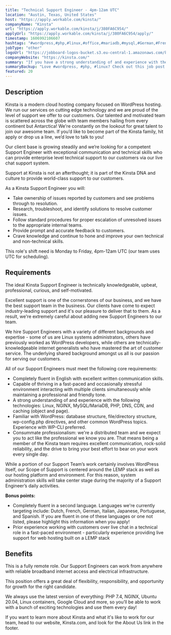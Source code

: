 ```yaml
---
title: "Technical Support Engineer - 4pm-12am UTC"
location: "Austin, Texas, United States"
host: "https://apply.workable.com/kinsta/"
companyName: "Kinsta"
url: "https://apply.workable.com/kinsta/j/380FA6C954/"
applyUrl: "https://apply.workable.com/kinsta/j/380FA6C954/apply/"
timestamp: 1606992106607
hashtags: "#wordpress,#php,#linux,#office,#mariadb,#mysql,#German,#French,#Dutch,#English"
jobType: "other"
logoUrl: "https://jobboard-logos-bucket.s3.eu-central-1.amazonaws.com/kinsta"
companyWebsite: "https://kinsta.com/"
summary: "If you have a strong understanding of and experience with the following technologies, consider applying to Kinsta's job post for a new technical support engineer."
summaryBackup: "Love #wordpress, #php, #linux? Check out this job post!"
featured: 20
---
```


## Description

Kinsta is a modern cloud hosting company focused on WordPress hosting. We run our services on cutting edge technology and we are proud of the level of support we offer to our customers. Our talented and motivated team is scattered across the globe with team members hailing from every continent but Antarctica! We're constantly on the lookout for great talent to join our awesome team. If you’d like to become part of the Kinsta family, hit apply or drop us a line, we’d love to talk to you!

Our client base is growing steadily and we’re looking for a competent Support Engineer with exceptional communication and technical skills who can provide enterprise level technical support to our customers via our live chat support system.

Support at Kinsta is not an afterthought; it is part of the Kinsta DNA and culture to provide world-class support to our customers.

As a Kinsta Support Engineer you will:

*   Take ownership of issues reported by customers and see problems through to resolution.
*   Research, troubleshoot, and identify solutions to resolve customer issues.
*   Follow standard procedures for proper escalation of unresolved issues to the appropriate internal teams.
*   Provide prompt and accurate feedback to customers.
*   Crave knowledge and continue to hone and improve your own technical and non-technical skills.

This role's shift need is Monday to Friday, 4pm-12am UTC (our team uses UTC for scheduling).

## Requirements

The ideal Kinsta Support Engineer is technically knowledgeable, upbeat, professional, curious, and self-motivated.

Excellent support is one of the cornerstones of our business, and we have the best support team in the business. Our clients have come to expect industry-leading support and it's our pleasure to deliver that to them. As a result, we're extremely careful about adding new Support Engineers to our team.

We hire Support Engineers with a variety of different backgrounds and expertise - some of us are Linux systems administrators, others have previously worked as WordPress developers, while others are technically-knowledgeable internet generalists who have mastered the art of customer service. The underlying shared background amongst us all is our passion for serving our customers.

All of our Support Engineers must meet the following core requirements:

*   Completely fluent in English with excellent written communication skills.
*   Capable of thriving in a fast-paced and occasionally stressful environment interacting with multiple clients simultaneously while maintaining a professional and friendly tone.
*   A strong understanding of and experience with the following technologies: Linux, NGINX, MySQL/MariaDB, PHP, DNS, CDN, and caching (object and page).
*   Familiar with WordPress: database structure, file/directory structure, wp-config.php directives, and other common WordPress topics. Experience with WP-CLI preferred.
*   Consummate professionalism: we're a distributed team and we expect you to act like the professional we know you are. That means being a member of the Kinsta team requires excellent communication, rock-solid reliability, and the drive to bring your best effort to bear on your work every single day.

While a portion of our Support Team’s work certainly involves WordPress itself, our Scope of Support is centered around the LEMP stack as well as our hosting platform and environment. For this reason, system administration skills will take center stage during the majority of a Support Engineer’s daily activities.

**Bonus points:**

*   Completely fluent in a second language. Languages we're currently targeting include: Dutch, French, German, Italian, Japanese, Portuguese, and Spanish. If you are fluent in one of these languages or one not listed, please highlight this information when you apply!
*   Prior experience working with customers over live chat in a technical role in a fast-paced environment - particularly experience providing live support for web hosting built on a LEMP stack

## Benefits

This is a fully remote role. Our Support Engineers can work from anywhere with reliable broadband internet access and electrical infrastructure.

This position offers a great deal of flexibility, responsibility, and opportunity for growth for the right candidate.

We always use the latest version of everything: PHP 7.4, NGINX, Ubuntu 20.04, Linux containers, Google Cloud and more, so you’ll be able to work with a bunch of exciting technologies and use them every day!

If you want to learn more about Kinsta and what it's like to work for our team, head to our website, Kinsta.com, and look for the About Us link in the footer.
